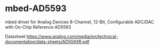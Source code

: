# mbed-AD5593
mbed driver for Analog Devices 8-Channel, 12-Bit, Configurable ADC/DAC with On-Chip Reference AD5593

Datasheet https://www.analog.com/media/en/technical-documentation/data-sheets/AD5593R.pdf
